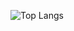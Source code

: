 ![Top Langs](https://github-readme-stats.vercel.app/api/top-langs/?username=ChloeLiang&theme=vision-friendly-dark&&layout=compact&langs_count=6&count_private=true)

